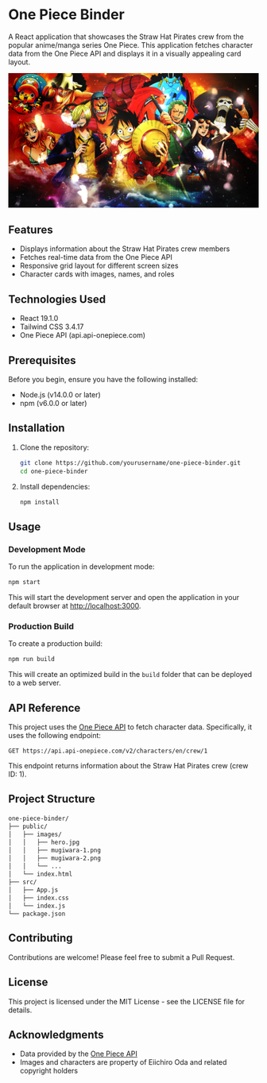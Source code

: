 # One Piece Binder

A React application that showcases the Straw Hat Pirates crew from the popular anime/manga series One Piece. This application fetches character data from the One Piece API and displays it in a visually appealing card layout.

![One Piece Banner](public/images/hero.jpg)

## Features

- Displays information about the Straw Hat Pirates crew members
- Fetches real-time data from the One Piece API
- Responsive grid layout for different screen sizes
- Character cards with images, names, and roles

## Technologies Used

- React 19.1.0
- Tailwind CSS 3.4.17
- One Piece API (api.api-onepiece.com)

## Prerequisites

Before you begin, ensure you have the following installed:

- Node.js (v14.0.0 or later)
- npm (v6.0.0 or later)

## Installation

1. Clone the repository:

   ```bash
   git clone https://github.com/yourusername/one-piece-binder.git
   cd one-piece-binder
   ```

2. Install dependencies:
   ```bash
   npm install
   ```

## Usage

### Development Mode

To run the application in development mode:

```bash
npm start
```

This will start the development server and open the application in your default browser at [http://localhost:3000](http://localhost:3000).

### Production Build

To create a production build:

```bash
npm run build
```

This will create an optimized build in the `build` folder that can be deployed to a web server.

## API Reference

This project uses the [One Piece API](https://api.api-onepiece.com) to fetch character data. Specifically, it uses the following endpoint:

```
GET https://api.api-onepiece.com/v2/characters/en/crew/1
```

This endpoint returns information about the Straw Hat Pirates crew (crew ID: 1).

## Project Structure

```
one-piece-binder/
├── public/
│   ├── images/
│   │   ├── hero.jpg
│   │   ├── mugiwara-1.png
│   │   ├── mugiwara-2.png
│   │   └── ...
│   └── index.html
├── src/
│   ├── App.js
│   ├── index.css
│   └── index.js
└── package.json
```

## Contributing

Contributions are welcome! Please feel free to submit a Pull Request.

## License

This project is licensed under the MIT License - see the LICENSE file for details.

## Acknowledgments

- Data provided by the [One Piece API](https://api.api-onepiece.com)
- Images and characters are property of Eiichiro Oda and related copyright holders
